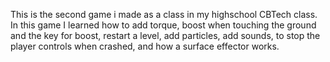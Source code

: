 This is the second game i made as a class in my highschool CBTech class. 
In this game I learned how to add torque, boost when touching the ground and the key for boost, restart a level, add particles, add sounds, to stop the player controls when crashed,  and how a surface effector works.
